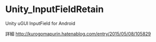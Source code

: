 # Unity_InputFieldRetain
Unity uGUI InputField for Android

詳細
http://kurogomapurin.hatenablog.com/entry/2015/05/08/105829
